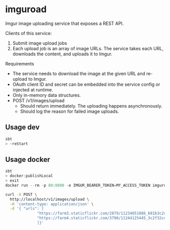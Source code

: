 # imguroad

Imgur image uploading service that exposes a REST API.

Clients of this service:
1. Submit image upload jobs
2. Each upload job is an array of image URLs. The service takes each URL,
downloads the content, and uploads it to Imgur.

Requirements
* The service needs to download the
image at the given URL and re-upload to Imgur.
* OAuth client ID and secret can be embedded into the service config or injected at
runtime.
* Only in-memory data structures.
* POST /v1/images/upload
  * Should return immediately. The uploading happens asynchronously.
  * Should log the reason for failed image uploads.

## Usage dev

```scala
sbt
> ~reStart
```

## Usage docker

```scala
sbt
> docker:publishLocal
> exit
docker run --rm -p 80:8080 -e IMGUR_BEARER_TOKEN=MY_ACCESS_TOKEN imguroad:0.0.1-SNAPSHOT
```

```bash
curl -X POST \
  http://localhost/v1/images/upload \
  -H 'content-type: application/json' \
  -d '{ "urls": [
              "https://farm3.staticflickr.com/2879/11234651086_681b3c2c00_b_d.jpg",
              "https://farm4.staticflickr.com/3790/11244125445_3c2f32cd83_k_d.jpg"
              ]}'
```
